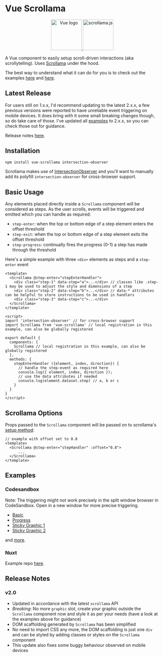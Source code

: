 # Vue Scrollama

<p align="center">
    <a href="https://vuejs.org" target="_blank" rel="noopener noreferrer">
        <img height="100" src="https://vuejs.org/images/logo.png" alt="Vue logo">
    </a>
    <a href="https://github.com/russellgoldenberg/scrollama" target="_blank" rel="noopener noreferrer">
        <img height="100" src="https://russellgoldenberg.github.io/scrollama/logo.png" alt="scrollama.js"/>
    </a>
</p>

A Vue component to easily setup scroll-driven interactions (aka scrollytelling). Uses [Scrollama](https://github.com/russellgoldenberg/scrollama) under the hood.

The best way to understand what it can do for you is to check out the examples [here](https://vue-scrollama.vercel.app) and [here](#examples).

## Latest Release

For users still on 1.x.x, I'd recommend updating to the latest 2.x.x, a few previous versions were reported to have unreliable event triggering on mobile devices. It does bring with it some small breaking changes though, so do take care of those. I've updated all [examples](#examples) to 2.x.x, so you can check those out for guidance. 

Release notes [here](#release-notes).

## Installation

```sh
npm install vue-scrollama intersection-observer
```
Scrollama makes use of [IntersectionObserver](https://developer.mozilla.org/en-US/docs/Web/API/Intersection_Observer_API) and you'll want to manually add its polyfill `intersection-observer` for cross-browser support.

## Basic Usage

Any elements placed directly inside a `Scrollama` component will be considered as steps. As the user scrolls, events will be triggered and emitted which you can handle as required:

* `step-enter`: when the top or bottom edge of a step element enters the offset threshold
* `step-exit`: when the top or bottom edge of a step element exits the offset threshold
* `step-progress`: continually fires the progress (0-1) a step has made through the threshold

Here's a simple example with three `<div>` elements as steps and a `step-enter` event

```vue
<template>
  <Scrollama @step-enter="stepEnterHandler">
    <div class="step-1" data-step="a">...</div> // classes like .step-1 may be used to adjust the style and dimensions of a step
    <div class="step-2" data-step="b">...</div> // data-* attributes can be helpful to store instructions to be used in handlers
    <div class="step-3" data-step="c">...</div>
  </Scrollama>
</template>

<script>
import 'intersection-observer' // for cross-browser support
import Scrollama from 'vue-scrollama' // local registration in this example, can also be globally registered

export default {
  components: {
    Scrollama // local registration in this example, can also be globally registered 
  },
  methods: {
    stepEnterHandler ({element, index, direction}) {
      // handle the step-event as required here
      console.log({ element, index, direction });
      // use the data attributes if needed
      console.log(element.dataset.step) // a, b or c 
    }
  }
}
</script>
```

## Scrollama Options

Props passed to the `Scrollama` component will be passed on to scrollama's [setup method](https://github.com/russellgoldenberg/scrollama#scrollamasetupoptions):

```vue
// example with offset set to 0.8
<template>
  <Scrollama @step-enter="stepHandler" :offset="0.8">
      ...
  </Scrollama>
</template>
```

## Examples

### Codesandbox

Note: The triggering might not work precisely in the split window browser in CodeSandbox. Open in a new window for more precise triggering.

* [Basic](https://codesandbox.io/s/5kn98j4w74)
* [Progress](https://codesandbox.io/s/ryx25zrj5q)
* [Sticky Graphic 1](https://codesandbox.io/s/j3oy2k6lxv)
* [Sticky Graphic 2](https://codesandbox.io/s/jznvyjpr9w)

and [more](https://codesandbox.io/search?query=vue-scrollama%20vgshenoy&page=1&refinementList%5Bnpm_dependencies.dependency%5D%5B0%5D=vue-scrollama).

### Nuxt

Example repo [here](https://github.com/vgshenoy/vue-scrollama-demo-nuxt).

## Release Notes

### v2.0

* Updated in accordance with the latest `scrollama` API
* *Breaking*: No more `graphic` slot, create your graphic outside the `Scrollama` component now and style it as per your needs (have a look at the examples above for guidance)
* DOM scaffolding generated by `Scrollama` has been simplified
* No need to import CSS any more, the DOM scaffolding is just one `div` and can be styled by adding classes or styles on the `Scrollama` component
* This update also fixes some buggy behaviour observed on mobile devices
